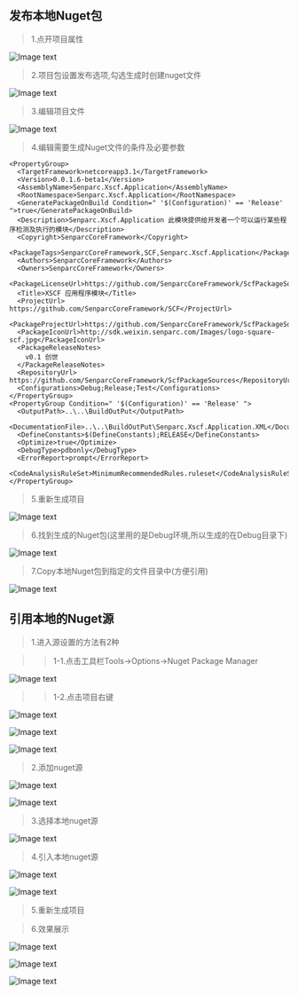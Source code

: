 ## 发布本地Nuget包

> 1.点开项目属性

![Image text](/start/images/project_properties.png)

> 2.项目包设置发布选项,勾选生成时创建nuget文件

![Image text](/start/images/build_general_nuget_file.png)

> 3.编辑项目文件

![Image text](/start/images/edit_project_file.png)

> 4.编辑需要生成Nuget文件的条件及必要参数

    <PropertyGroup>
      <TargetFramework>netcoreapp3.1</TargetFramework>
      <Version>0.0.1.6-beta1</Version>
      <AssemblyName>Senparc.Xscf.Application</AssemblyName>
      <RootNamespace>Senparc.Xscf.Application</RootNamespace>
      <GeneratePackageOnBuild Condition=" '$(Configuration)' == 'Release' ">true</GeneratePackageOnBuild>
      <Description>Senparc.Xscf.Application 此模块提供给开发者一个可以运行某些程序检测及执行的模块</Description>
      <Copyright>SenparcCoreFramework</Copyright>
      <PackageTags>SenparcCoreFramework,SCF,Senparc.Xscf.Application</PackageTags>
      <Authors>SenparcCoreFramework</Authors>
      <Owners>SenparcCoreFramework</Owners>
      <PackageLicenseUrl>https://github.com/SenparcCoreFramework/ScfPackageSources/blob/master/LICENSE</PackageLicenseUrl>
      <Title>XSCF 应用程序模块</Title>
      <ProjectUrl> https://github.com/SenparcCoreFramework/SCF</ProjectUrl>
      <PackageProjectUrl>https://github.com/SenparcCoreFramework/ScfPackageSources</PackageProjectUrl>
      <PackageIconUrl>http://sdk.weixin.senparc.com/Images/logo-square-scf.jpg</PackageIconUrl>
      <PackageReleaseNotes>
        v0.1 创世
      </PackageReleaseNotes>
      <RepositoryUrl> https://github.com/SenparcCoreFramework/ScfPackageSources</RepositoryUrl>
      <Configurations>Debug;Release;Test</Configurations>
    </PropertyGroup>
    <PropertyGroup Condition=" '$(Configuration)' == 'Release' ">
      <OutputPath>..\..\BuildOutPut</OutputPath>
      <DocumentationFile>..\..\BuildOutPut\Senparc.Xscf.Application.XML</DocumentationFile>
      <DefineConstants>$(DefineConstants);RELEASE</DefineConstants>
      <Optimize>true</Optimize>
      <DebugType>pdbonly</DebugType>
      <ErrorReport>prompt</ErrorReport>
      <CodeAnalysisRuleSet>MinimumRecommendedRules.ruleset</CodeAnalysisRuleSet>
    </PropertyGroup>

> 5.重新生成项目

![Image text](/start/images/project_build.png)

> 6.找到生成的Nuget包(这里用的是Debug环境,所以生成的在Debug目录下)

![Image text](/start/images/general_nuget_file_success.png)

> 7.Copy本地Nuget包到指定的文件目录中(方便引用)

![Image text](/start/images/copy_to_local_nuget_source.png)

## 引用本地的Nuget源

> 1.进入源设置的方法有2种

>> 1-1.点击工具栏Tools->Options->Nuget Package Manager

![Image text](/start/images/enter_nuget_source_setting_1.png)

>> 1-2.点击项目右键

![Image text](/start/images/enter_nuget_source_setting_2_1.png)

![Image text](/start/images/enter_nuget_source_setting_2_2.png)

![Image text](/start/images/enter_nuget_source_setting_1.png)

> 2.添加nuget源

![Image text](/start/images/click_add_nuget_button.png)

![Image text](/start/images/prefect_nuget_infomation.png)

> 3.选择本地nuget源

![Image text](/start/images/select_nuget_source.png)

> 4.引入本地nuget源

![Image text](/start/images/install_nuget_source.png)

![Image text](/start/images/install_finished.png)

> 5.重新生成项目

> 6.效果展示

![Image text](/start/images/show_new_module_can_install.png)

![Image text](/start/images/enable_module.png)

![Image text](/start/images/exec_module_function.png)